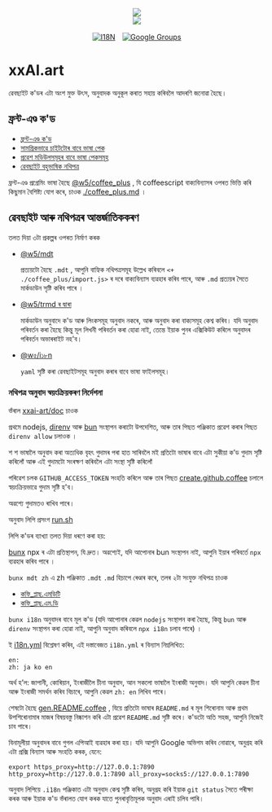 <p align="center"><a href="https://xxai.art"><img src="https://cdn.jsdelivr.net/gh/xxai-art/doc/logo.svg"/></a><br/><a href="https://xxai.art"><img src="https://cdn.jsdelivr.net/gh/xxai-art/doc/xxai.svg"/></a></p><p align="center"><a href="https://github.com/xxai-art/doc#readme"><img alt="I18N" src="https://cdn.jsdelivr.net/gh/wactax/img/t.svg"/></a>　<a href="https://groups.google.com/u/0/g/xxai-art"><img alt="Google Groups" src="https://cdn.jsdelivr.net/gh/wactax/img/g-groups.svg"/></a></p>

# xxAI.art

ৱেবছাইট ক'ডৰ এটা অংশ মুক্ত উৎস, অনুবাদক অনুকূল কৰাত সহায় কৰিবলৈ আদৰণি জনোৱা হৈছে।

## ফ্ৰন্ট-এণ্ড ক'ড

* [ফ্ৰন্ট-এণ্ড ক'ড](https://github.com/xxai-art/web)
* [সামগ্ৰিকভাৱে চাইটটোৰ বাবে ভাষা পেক](https://github.com/xxai-art/web/tree/main/i18n)
* [প্ৰৱেশ মডিউলসমূহৰ বাবে ভাষা পেকসমূহ](https://github.com/wacpkg/user/tree/main/ui.i18n)
* [ৱেবছাইট বহুভাষিক নথিপত্ৰ](https://github.com/xxai-doc)

ফ্ৰন্ট-এণ্ড প্ৰগ্ৰেমিং ভাষা হৈছে [@w5/coffee_plus](http://npmjs.com/@w5/coffee_plus) , যি coffeescript বাক্যবিন্যাসৰ ওপৰত ভিত্তি কৰি কিছুমান বৈশিষ্ট্য যোগ কৰে, চাওক [./coffee_plus.md](./coffee_plus.md) ।

## ৱেবছাইট আৰু নথিপত্ৰৰ আন্তৰ্জাতিককৰণ

তলত দিয়া ৩টা প্ৰকল্পৰ ওপৰত নিৰ্মাণ কৰক

* [@w5/mdt](https://www.npmjs.com/package/@w5/mdt)

  প্ৰত্যয়টো হৈছে `.mdt` , আপুনি বাহ্যিক নথিপত্ৰসমূহ উল্লেখ কৰিবলে `<+ ./coffee_plus/import.js>` ৰ দৰে বাক্যবিন্যাস ব্যৱহাৰ কৰিব পাৰে, আৰু `.md` প্ৰত্যয়ৰ সৈতে মাৰ্কডাউন সৃষ্টি কৰিব পাৰে ।

* [@w5/trmd ৰ দ্বাৰা](https://www.npmjs.com/package/@w5/trmd)

  মাৰ্কডাউন অনুবাদে ক'ড আৰু লিংকসমূহ অনুবাদ নকৰে, আৰু অনুবাদ কৰা বাক্যসমূহ কেশ্ব কৰিব। যদি অনুবাদ পৰিবৰ্তন কৰা হৈছে কিন্তু মূল লিখনী পৰিবৰ্তন কৰা হোৱা নাই, তেন্তে ইয়াক পুনৰ এক্সিকিউট কৰিলে অনুবাদৰ পৰিবৰ্তন অভাৰৰাইট নহ'ব।

* [@w৫/i১৮n](https://www.npmjs.com/package/@w5/i18n)

  `yaml` সৃষ্টি কৰা ৱেবছাইটসমূহ অনুবাদ কৰাৰ বাবে ভাষা ফাইলসমূহ।

### নথিপত্ৰ অনুবাদ স্বয়ংক্ৰিয়কৰণ নিৰ্দেশনা

ভঁৰাল [xxai-art/doc](https://github.com/xxai-art/doc) চাওক

প্ৰথমে nodejs, [direnv](https://direnv.net) আৰু [bun](https://github.com/oven-sh/bun) সংস্থাপন কৰাটো উপদেশিত, আৰু তাৰ পিছত পঞ্জিকাত প্ৰৱেশ কৰাৰ পিছত `direnv allow` চলাওক ।

শ শ ভাষালৈ অনুবাদ কৰা অত্যধিক বৃহৎ গুদামৰ পৰা হাত সাৰিবলৈ মই প্ৰতিটো ভাষাৰ বাবে এটা সুকীয়া ক’ড গুদাম সৃষ্টি কৰিলোঁ আৰু এই গুদামটো সংৰক্ষণ কৰিবলৈ এটা সংস্থা সৃষ্টি কৰিলোঁ

পৰিৱেশ চলক `GITHUB_ACCESS_TOKEN` সংহতি কৰিলে আৰু তাৰ পিছত [create.github.coffee](https://github.com/xxai-art/doc/blob/main/create.github.coffee) চলালে স্বয়ংক্ৰিয়ভাৱে গুদাম সৃষ্টি হ'ব।

অৱশ্যে গুদামতও ৰাখিব পাৰে।

অনুবাদ লিপি প্ৰসংগ [run.sh](https://github.com/xxai-art/doc/blob/main/run.sh)

লিপি ক'ডৰ ব্যাখ্যা তলত দিয়া ধৰণে কৰা হয়:

[bunx](https://bun.sh/docs/cli/bunx) npx ৰ এটা প্ৰতিস্থাপন, যি দ্ৰুত। অৱশ্যেই, যদি আপোনাৰ bun সংস্থাপন নাই, আপুনি ইয়াৰ পৰিবৰ্তে `npx` ব্যৱহাৰ কৰিব পাৰে ।

`bunx mdt zh` এ zh পঞ্জিকাত `.mdt` `.md` হিচাপে ৰেণ্ডাৰ কৰে, তলৰ ২টা সংযুক্ত নথিপত্ৰ চাওক

* [কফি_প্লাছ.এমডিটি](https://github.com/xxai-doc/zh/blob/main/coffee_plus.mdt)
* [কফি_প্লাছ.এম.ডি](https://github.com/xxai-doc/zh/blob/main/coffee_plus.md)

`bunx i18n` অনুবাদৰ বাবে মূল ক'ড (যদি আপোনাৰ কেৱল `nodejs` সংস্থাপন কৰা হৈছে, কিন্তু `bun` আৰু `direnv` সংস্থাপন কৰা হোৱা নাই, আপুনি অনুবাদ কৰিবলে `npx i18n` চলাব পাৰে) ।

ই [i18n.yml](https://github.com/xxai-art/doc/blob/main/i18n.yml) বিশ্লেষণ কৰিব, এই দস্তাবেজত `i18n.yml` ৰ বিন্যাস নিম্নলিখিত:

```
en:
zh: ja ko en
```

অৰ্থ হ’ল: জাপানী, কোৰিয়ান, ইংৰাজীলৈ চীনা অনুবাদ, আন সকলো ভাষালৈ ইংৰাজী অনুবাদ। যদি আপুনি কেৱল চীনা আৰু ইংৰাজী সমৰ্থন কৰিব বিচাৰে, আপুনি কেৱল `zh: en` লিখিব পাৰে।

শেষটো হৈছে [gen.README.coffee](https://github.com/xxai-art/doc/blob/main/gen.README.coffee) , যিয়ে প্ৰতিটো ভাষাৰ `README.md` ৰ মূল শিৰোনাম আৰু প্ৰথম উপশিৰোনামাৰ মাজৰ বিষয়বস্তু নিষ্কাশন কৰি এটা প্ৰৱেশ `README.md` সৃষ্টি কৰে। ক'ডটো অতি সহজ, আপুনি নিজেই চাব পাৰে।

বিনামূলীয়া অনুবাদৰ বাবে গুগল এপিআই ব্যৱহাৰ কৰা হয়। যদি আপুনি Google অভিগম কৰিব নোৱাৰে, অনুগ্ৰহ কৰি এটা প্ৰক্সি বিন্যাস আৰু সংহতি কৰক, যেনে:

```
export https_proxy=http://127.0.0.1:7890 http_proxy=http://127.0.0.1:7890 all_proxy=socks5://127.0.0.1:7890
```

অনুবাদ লিপিয়ে `.i18n` পঞ্জিকাত এটা অনুবাদ কেশ্ব সৃষ্টি কৰিব, অনুগ্ৰহ কৰি ইয়াক `git status` সৈতে পৰীক্ষা কৰক আৰু ইয়াক ক'ড ভঁৰালত যোগ কৰক যাতে পুনৰাবৃত্তিমূলক অনুবাদ এৰাই চলিব পাৰি।
